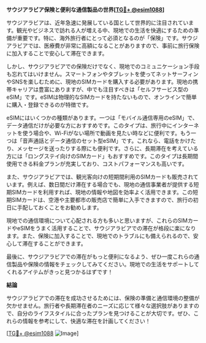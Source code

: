 **サウジアラビア保険と便利な通信製品の世界[[TG💪+ @esim1088](https://t.me/s/esim1088)]**

サウジアラビアは、近年急速に発展している国として世界的に注目されています。観光やビジネスで訪れる人が増える中、現地での生活を快適にするための準備が重要です。特に、海外旅行者にとって必須となるのが「保険」です。サウジアラビアでは、医療費が非常に高額になることがありますので、事前に旅行保険に加入することで安心して滞在できます。

しかし、サウジアラビアでの保険だけでなく、現地でのコミュニケーション手段も忘れてはいけません。スマートフォンやタブレットを使ってネットサーフィンやSNSを楽しむために、現地のSIMカードを購入する必要があります。現地の携帯キャリアは豊富にありますが、中でも注目すべきは「セルフサービス型のeSIM」です。eSIMは物理的なSIMカードを持たないもので、オンラインで簡単に購入・登録できるのが特徴です。

eSIMにはいくつかの種類があります。一つは「モバイル通信専用のeSIM」で、データ通信だけが必要な方におすすめです。このタイプは、旅行中にインターネットを使う場合や、Wi-Fiがない場所で動画を見たい時などに便利です。もう一つは「音声通話とデータ通信のセット型eSIM」です。これなら、電話をかけたり、メッセージを送ったりする際にも便利です。さらに、長期滞在を考えている方には「ロングステイ向けのSIMカード」もおすすめです。このタイプは長期間使用できる料金プランが充実しており、コストパフォーマンスも高いです。

また、サウジアラビアでは、観光客向けの短期間利用のSIMカードも販売されています。例えば、数日間だけ滞在する場合でも、現地の通信事業者が提供する短期SIMカードを利用すれば、現地の情報や地図を効率よく活用できます。この短期SIMカードは、空港や主要都市の販売店で簡単に入手できますので、旅行の初日に手配しておくことをお勧めします。

現地での通信環境について心配される方も多いと思いますが、これらのSIMカードやeSIMをうまく活用することで、サウジアラビアでの滞在が格段に楽になります。また、保険に加入することで、現地でのトラブルにも備えられるので、安心して滞在することができます。

最後に、サウジアラビアでの滞在がもっと便利になるよう、ぜひ一度これらの通信製品や保険の情報をチェックしてみてください。現地での生活をサポートしてくれるアイテムがきっと見つかるはずです！

**結論**

サウジアラビアでの滞在を成功させるためには、保険の準備と通信環境の整備が欠かせません。旅行者や長期滞在者のニーズに応じて様々な選択肢がありますので、自分のライフスタイルに合ったプランを見つけることが大切です。ぜひ、これらの情報を参考にして、快適な滞在を計画してください！

[[TG💪+ @esim1088](https://t.me/s/esim1088) ![Image](https://i.postimg.cc/Y0z9fWf4/image.png)]